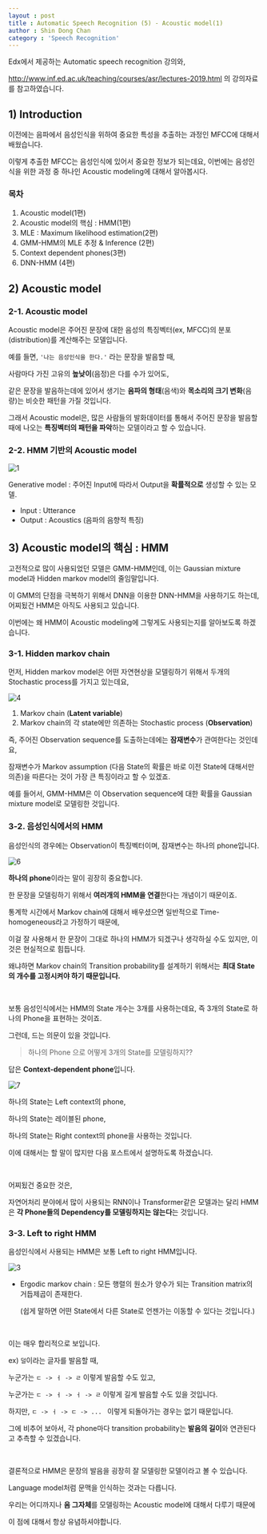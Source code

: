 ```yaml
---
layout : post
title : Automatic Speech Recognition (5) - Acoustic model(1)
author : Shin Dong Chan
category : 'Speech Recognition'
---
```


Edx에서 제공하는 Automatic speech recognition 강의와, 

http://www.inf.ed.ac.uk/teaching/courses/asr/lectures-2019.html 의 강의자료를 참고하였습니다.

## 1) Introduction

이전에는 음파에서 음성인식을 위하여 중요한 특성을 추출하는 과정인 MFCC에 대해서 배웠습니다.

이렇게 추출한 MFCC는 음성인식에 있어서 중요한 정보가 되는데요, 이번에는 음성인식을 위한 과정 중 하나인 Acoustic modeling에 대해서 알아봅시다.

### 목차

1. Acoustic model(1편)
2. Acoustic model의 핵심 : HMM(1편)
3. MLE : Maximum likelihood estimation(2편)
4. GMM-HMM의 MLE 추정 & Inference (2편)
5. Context dependent phones(3편)
6. DNN-HMM (4편)



## 2) Acoustic model

### 2-1. Acoustic model

Acoustic model은 주어진 문장에 대한 음성의 특징벡터(ex, MFCC)의 분포(distribution)를 계산해주는 모델입니다.

예를 들면, `'나는 음성인식을 한다.'` 라는 문장을 발음할 때,

사람마다 가진 고유의 **높낮이**(음정)은 다를 수가 있어도, 

같은 문장을 발음하는데에 있어서 생기는 **음파의 형태**(음색)와 **목소리의 크기 변화**(음량)는 비슷한 패턴을 가질 것입니다.

그래서 Acoustic model은, 많은 사람들의 발화데이터를 통해서 주어진 문장을 발음할 때에 나오는 **특징벡터의 패턴을 파악**하는 모델이라고 할 수 있습니다.

### 2-2. HMM 기반의 Acoustic model

![1](https://user-images.githubusercontent.com/37765338/64064287-67041100-cc3a-11e9-8de5-0f199338dd1c.png)

Generative model : 주어진 Input에 따라서 Output을 **확률적으로** 생성할 수 있는 모델.

- Input : Utterance
- Output : Acoustics (음파의 음향적 특징)



## 3) Acoustic model의 핵심 : HMM

고전적으로 많이 사용되었던 모델은 GMM-HMM인데, 이는 Gaussian mixture model과 Hidden markov model의 줄임말입니다.

이 GMM의 단점을 극복하기 위해서 DNN을 이용한 DNN-HMM을 사용하기도 하는데, 어찌됬건 HMM은 아직도 사용되고 있습니다.

이번에는 왜 HMM이 Acoustic modeling에 그렇게도 사용되는지를 알아보도록 하겠습니다.

### 3-1. Hidden markov chain

먼저, Hidden markov model은 어떤 자연현상을 모델링하기 위해서 두개의 Stochastic process를 가지고 있는데요,

![4](https://user-images.githubusercontent.com/37765338/64064291-6b302e80-cc3a-11e9-81ca-9438af941cc2.png)

1. Markov chain (**Latent variable**)
2. Markov chain의 각 state에만 의존하는 Stochastic process  (**Observation**)

즉, 주어진 Observation sequence를 도출하는데에는 **잠재변수**가 관여한다는 것인데요,

잠재변수가 Markov assumption (다음 State의 확률은 바로 이전 State에 대해서만 의존)을 따른다는 것이 가장 큰 특징이라고 할 수 있겠죠.

예를 들어서, GMM-HMM은 이 Observation sequence에 대한 확률을 Gaussian mixture model로 모델링한 것입니다.

### 3-2. 음성인식에서의 HMM

음성인식의 경우에는 Observation이 특징벡터이며, 잠재변수는 하나의 phone입니다. 

![6](https://user-images.githubusercontent.com/37765338/64064293-6bc8c500-cc3a-11e9-8f37-7b174f70daa5.png)

**하나의 phone**이라는 말이 굉장히 중요합니다.

한 문장을 모델링하기 위해서 **여러개의 HMM을 연결**한다는 개념이기 때문이죠.

통계학 시간에서 Markov chain에 대해서 배우셨으면 일반적으로 Time-homogeneous라고 가정하기 때문에,

이걸 잘 사용해서 한 문장이 그대로 하나의 HMM가 되겠구나 생각하실 수도 있지만, 이것은 현실적으로 힘듭니다.

왜냐하면 Markov chain의 Transition probability를 설계하기 위해서는 **최대 State의 개수를 고정시켜야 하기 때문입니다.**

<br>

보통 음성인식에서는 HMM의 State 개수는 3개를 사용하는데요, 즉 3개의 State로 하나의 Phone을 표현하는 것이죠.

그런데, 드는 의문이 있을 것입니다.

> 하나의 Phone 으로 어떻게 3개의 State를 모델링하지??

답은 **Context-dependent phone**입니다.

![7](https://user-images.githubusercontent.com/37765338/64064294-6bc8c500-cc3a-11e9-89eb-22658e9da8f3.png)


하나의 State는 Left context의 phone,

하나의 State는 레이블된 phone,

하나의 State는 Right context의 phone을 사용하는 것입니다.

이에 대해서는 할 말이 많지만 다음 포스트에서 설명하도록 하겠습니다.

<br>

어찌됬건 중요한 것은,

자연어처리 분야에서 많이 사용되는 RNN이나 Transformer같은 모델과는 달리 HMM은 **각 Phone들의 Dependency를 모델링하지는 않는다**는 것입니다.

### 3-3. Left to right HMM

음성인식에서 사용되는 HMM은 보통 Left to right HMM입니다.

![3](https://user-images.githubusercontent.com/37765338/64064289-68353e00-cc3a-11e9-8dff-9ec64743b872.png)

* Ergodic markov chain : 모든 행렬의 원소가 양수가 되는 Transition matrix의 거듭제곱이 존재한다.

  (쉽게 말하면 어떤 State에서 다른 State로 언젠가는 이동할 수 있다는 것입니다.)

<br>

이는 매우 합리적으로 보입니다.

ex) `덜`이라는 글자를 발음할 때,

누군가는 `ㄷ -> ㅓ -> ㄹ` 이렇게 발음할 수도 있고,

누군가는 `ㄷ -> ㅓ -> ㅓ -> ㄹ` 이렇게 길게 발음할 수도 있을 것입니다.

하지만, `ㄷ -> ㅓ -> ㄷ -> ... ` 이렇게 되돌아가는 경우는 없기 때문입니다.

그에 비추어 보아서, 각 phone마다 transition probability는 **발음의 길이**와 연관된다고 추측할 수 있겠습니다.

<br>

결론적으로 HMM은 문장의 발음을 굉장히 잘 모델링한 모델이라고 볼 수 있습니다.

Language model처럼 문맥을 인식하는 것과는 다릅니다.

우리는 어디까지나 **음 그자체**를 모델링하는 Acoustic model에 대해서 다루기 때문에 

이 점에 대해서 항상 유념하셔야합니다.